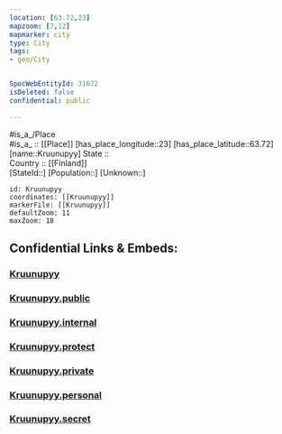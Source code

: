 ```yaml
---
location: [63.72,23] 
mapzoom: [7,12] 
mapmarker: city 
type: City
tags:
- geo/City


SpocWebEntityId: 31672
isDeleted: false
confidential: public

---
```

#is_a_/Place  
#is_a_ :: [[Place]] 
[has_place_longitude::23] 
[has_place_latitude::63.72] 
[name::Kruunupyy] 
State ::  
Country :: [[Finland]]  
[StateId::] 
[Population::] 
[Unknown::] 


```leaflet
id: Kruunupyy
coordinates: [[Kruunupyy]] 
markerFile: [[Kruunupyy]] 
defaultZoom: 11 
maxZoom: 18
```


## Confidential Links & Embeds: 

### [Kruunupyy](/_Standards/Earth/Continent/Europe/Europe~North/Finland/Provinces~Finland/Western_Finland/counties~Western_Finland/Ostrobothnia/City/Kruunupyy.md) 

### [Kruunupyy.public](/_public/Earth/Continent/Europe/Europe~North/Finland/Provinces~Finland/Western_Finland/counties~Western_Finland/Ostrobothnia/City/Kruunupyy.public.md) 

### [Kruunupyy.internal](/_internal/Earth/Continent/Europe/Europe~North/Finland/Provinces~Finland/Western_Finland/counties~Western_Finland/Ostrobothnia/City/Kruunupyy.internal.md) 

### [Kruunupyy.protect](/_protect/Earth/Continent/Europe/Europe~North/Finland/Provinces~Finland/Western_Finland/counties~Western_Finland/Ostrobothnia/City/Kruunupyy.protect.md) 

### [Kruunupyy.private](/_private/Earth/Continent/Europe/Europe~North/Finland/Provinces~Finland/Western_Finland/counties~Western_Finland/Ostrobothnia/City/Kruunupyy.private.md) 

### [Kruunupyy.personal](/_personal/Earth/Continent/Europe/Europe~North/Finland/Provinces~Finland/Western_Finland/counties~Western_Finland/Ostrobothnia/City/Kruunupyy.personal.md) 

### [Kruunupyy.secret](/_secret/Earth/Continent/Europe/Europe~North/Finland/Provinces~Finland/Western_Finland/counties~Western_Finland/Ostrobothnia/City/Kruunupyy.secret.md)

